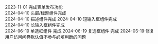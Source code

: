 2023-11-01 完成表单发布功能  
2024-04-10 头部/标题组件完成  
2024-04-10 描述组件完成 
2024-04-10 短输入框组件完成  
2024-04-10 长输入框组件完成  
2024-06-19 单选框组件 完成 
2024-06-19 复选框组件 完成 
2024-06-19 修复用户访问问卷默认值不参与必填判断的问题 


